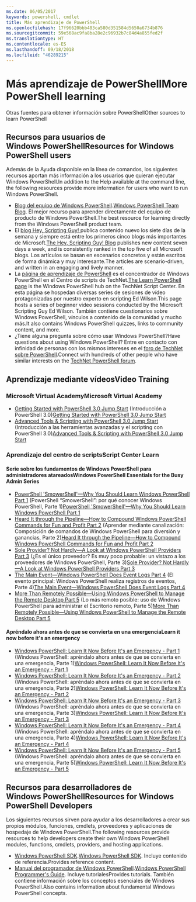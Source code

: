 ```yaml
---
ms.date: 06/05/2017
keywords: powershell, cmdlet
title: Más aprendizaje de PowerShell
ms.openlocfilehash: 17f96620bbb483ca580d351584d5650a6734b876
ms.sourcegitcommit: 59e568ac9fa8ba28e2c96932b7c84d4a855fed2f
ms.translationtype: HT
ms.contentlocale: es-ES
ms.lasthandoff: 09/18/2018
ms.locfileid: "46289215"
---
```

# <a name="more-powershell-learning"></a><span data-ttu-id="b4951-103">Más aprendizaje de PowerShell</span><span class="sxs-lookup"><span data-stu-id="b4951-103">More PowerShell learning</span></span>

<span data-ttu-id="b4951-104">Otras fuentes para obtener información sobre PowerShell</span><span class="sxs-lookup"><span data-stu-id="b4951-104">Other sources to learn PowerShell</span></span>

## <a name="resources-for-windows-powershell-users"></a><span data-ttu-id="b4951-105">Recursos para usuarios de Windows PowerShell</span><span class="sxs-lookup"><span data-stu-id="b4951-105">Resources for Windows PowerShell users</span></span>

<span data-ttu-id="b4951-106">Además de la Ayuda disponible en la línea de comandos, los siguientes recursos aportan más información a los usuarios que quieran ejecutar Windows PowerShell.</span><span class="sxs-lookup"><span data-stu-id="b4951-106">In addition to the Help available at the command line, the following resources provide more information for users who want to run Windows PowerShell.</span></span>

- <span data-ttu-id="b4951-107">[Blog del equipo de Windows PowerShell](https://blogs.msdn.microsoft.com/powershell/).</span><span class="sxs-lookup"><span data-stu-id="b4951-107">[Windows PowerShell Team Blog](https://blogs.msdn.microsoft.com/powershell/).</span></span> <span data-ttu-id="b4951-108">El mejor recurso para aprender directamente del equipo de producto de Windows PowerShell.</span><span class="sxs-lookup"><span data-stu-id="b4951-108">The best resource for learning directly from the Windows PowerShell product team.</span></span>
- <span data-ttu-id="b4951-109">El [blog Hey, Scripting Guy! ](https://blogs.technet.microsoft.com/heyscriptingguy/) publica contenido nuevo los siete días de la semana y siempre está entre los primeros cinco blogs más importantes de Microsoft.</span><span class="sxs-lookup"><span data-stu-id="b4951-109">[The Hey, Scripting Guy! Blog](https://blogs.technet.microsoft.com/heyscriptingguy/) publishes new content seven days a week, and is consistently ranked in the top five of all Microsoft blogs.</span></span> <span data-ttu-id="b4951-110">Los artículos se basan en escenarios concretos y están escritos de forma dinámica y muy interesante.</span><span class="sxs-lookup"><span data-stu-id="b4951-110">The articles are scenario-driven, and written in an engaging and lively manner.</span></span>
- <span data-ttu-id="b4951-111">La [página de aprendizaje de PowerShell](https://blogs.technet.microsoft.com/heyscriptingguy/2015/01/04/weekend-scripter-the-best-ways-to-learn-powershell/) es el concentrador de Windows PowerShell en el Centro de scripts de TechNet.</span><span class="sxs-lookup"><span data-stu-id="b4951-111">[The Learn PowerShell page](https://blogs.technet.microsoft.com/heyscriptingguy/2015/01/04/weekend-scripter-the-best-ways-to-learn-powershell/) is the Windows PowerShell hub on the TechNet Script Center.</span></span> <span data-ttu-id="b4951-112">En esta página se hospedan diversas series de sesiones de vídeo protagonizadas por nuestro experto en scripting Ed Wilson.</span><span class="sxs-lookup"><span data-stu-id="b4951-112">This page hosts a series of beginner video sessions conducted by the Microsoft Scripting Guy Ed Wilson.</span></span> <span data-ttu-id="b4951-113">También contiene cuestionarios sobre Windows PowerShell, vínculos a contenido de la comunidad y mucho más.</span><span class="sxs-lookup"><span data-stu-id="b4951-113">It also contains Windows PowerShell quizzes, links to community content, and more.</span></span>
- <span data-ttu-id="b4951-114">¿Tiene alguna pregunta sobre cómo usar Windows PowerShell?</span><span class="sxs-lookup"><span data-stu-id="b4951-114">Have questions about using Windows PowerShell?</span></span> <span data-ttu-id="b4951-115">Entre en contacto con infinidad de personas con los mismos intereses en el [foro de TechNet sobre PowerShell](https://social.technet.microsoft.com/Forums/home?forum=winserverpowershell).</span><span class="sxs-lookup"><span data-stu-id="b4951-115">Connect with hundreds of other people who have similar interests on the [TechNet PowerShell forum](https://social.technet.microsoft.com/Forums/home?forum=winserverpowershell).</span></span>

## <a name="video-training"></a><span data-ttu-id="b4951-116">Aprendizaje mediante vídeos</span><span class="sxs-lookup"><span data-stu-id="b4951-116">Video Training</span></span>

### <a name="microsoft-virtual-academy"></a><span data-ttu-id="b4951-117">Microsoft Virtual Academy</span><span class="sxs-lookup"><span data-stu-id="b4951-117">Microsoft Virtual Academy</span></span>

- <span data-ttu-id="b4951-118">[Getting Started with PowerShell 3.0 Jump Start](https://mva.microsoft.com/en-US/training-courses/getting-started-with-powershell-30-jump-start-8276) (Introducción a PowerShell 3.0)</span><span class="sxs-lookup"><span data-stu-id="b4951-118">[Getting Started with PowerShell 3.0 Jump Start](https://mva.microsoft.com/en-US/training-courses/getting-started-with-powershell-30-jump-start-8276)</span></span>
- <span data-ttu-id="b4951-119">[Advanced Tools & Scripting with PowerShell 3.0 Jump Start](https://mva.microsoft.com/en-US/training-courses/advanced-tools-scripting-with-powershell-30-jump-start-8277) (Introducción a las herramientas avanzadas y el scripting con PowerShell 3.0)</span><span class="sxs-lookup"><span data-stu-id="b4951-119">[Advanced Tools & Scripting with PowerShell 3.0 Jump Start](https://mva.microsoft.com/en-US/training-courses/advanced-tools-scripting-with-powershell-30-jump-start-8277)</span></span>

### <a name="script-center-learn"></a><span data-ttu-id="b4951-120">Aprendizaje del centro de scripts</span><span class="sxs-lookup"><span data-stu-id="b4951-120">Script Center Learn</span></span>

#### <a name="windows-powershell-essentials-for-the-busy-admin-series"></a><span data-ttu-id="b4951-121">Serie sobre los fundamentos de Windows PowerShell para administradores atareados</span><span class="sxs-lookup"><span data-stu-id="b4951-121">Windows PowerShell Essentials for the Busy Admin Series</span></span>

- <span data-ttu-id="b4951-122">[PowerShell 'SmowerShell'—Why You Should Learn Windows PowerShell Part 1](http://dlbmodigital.microsoft.com/webcasts/wmv/23976_Dnl_L.wmv) (PowerShell “SmowerShell”: por qué conocer Windows PowerShell, Parte 1)</span><span class="sxs-lookup"><span data-stu-id="b4951-122">[PowerShell 'SmowerShell'—Why You Should Learn Windows PowerShell Part 1](http://dlbmodigital.microsoft.com/webcasts/wmv/23976_Dnl_L.wmv)</span></span>
- <span data-ttu-id="b4951-123">[Heard It through the Pipeline—How to Compound Windows PowerShell Commands for Fun and Profit Part 2](http://dlbmodigital.microsoft.com/webcasts/wmv/23977_Dnl_L.wmv) (Aprender mediante canalización: Composición de comandos de Windows PowerShell para diversión y ganancias, Parte 2)</span><span class="sxs-lookup"><span data-stu-id="b4951-123">[Heard It through the Pipeline—How to Compound Windows PowerShell Commands for Fun and Profit Part 2](http://dlbmodigital.microsoft.com/webcasts/wmv/23977_Dnl_L.wmv)</span></span>
- <span data-ttu-id="b4951-124">[Sole Provider? Not Hardly—A Look at Windows PowerShell Providers Part 3](http://dlbmodigital.microsoft.com/webcasts/wmv/23978_Dnl_L.wmv) (¿Es el único proveedor? Es muy poco probable: un vistazo a los proveedores de Windows PowerShell, Parte 3)</span><span class="sxs-lookup"><span data-stu-id="b4951-124">[Sole Provider? Not Hardly—A Look at Windows PowerShell Providers Part 3](http://dlbmodigital.microsoft.com/webcasts/wmv/23978_Dnl_L.wmv)</span></span>
- <span data-ttu-id="b4951-125">[The Main Event—Windows PowerShell Does Event Logs Part 4](http://dlbmodigital.microsoft.com/webcasts/wmv/23979_Dnl_L.wmv) (El evento principal: Windows PowerShell realiza registros de eventos, Parte 4)</span><span class="sxs-lookup"><span data-stu-id="b4951-125">[The Main Event—Windows PowerShell Does Event Logs Part 4](http://dlbmodigital.microsoft.com/webcasts/wmv/23979_Dnl_L.wmv)</span></span>
- <span data-ttu-id="b4951-126">[More Than Remotely Possible—Using Windows PowerShell to Manage the Remote Desktop Part 5](http://dlbmodigital.microsoft.com/webcasts/wmv/23980_Dnl_L.wmv) (Lo más remoto posible: uso de Windows PowerShell para administrar el Escritorio remoto, Parte 5)</span><span class="sxs-lookup"><span data-stu-id="b4951-126">[More Than Remotely Possible—Using Windows PowerShell to Manage the Remote Desktop Part 5](http://dlbmodigital.microsoft.com/webcasts/wmv/23980_Dnl_L.wmv)</span></span>

#### <a name="learn-it-now-before-its-an-emergency"></a><span data-ttu-id="b4951-127">Apréndalo ahora antes de que se convierta en una emergencia</span><span class="sxs-lookup"><span data-stu-id="b4951-127">Learn it now before it's an emergency</span></span>

- <span data-ttu-id="b4951-128">[Windows PowerShell: Learn It Now Before It's an Emergency - Part 1](http://dlbmodigital.microsoft.com/webcasts/wmv/1032481530_Dnl_L.wmv) (Windows PowerShell: apréndalo ahora antes de que se convierta en una emergencia, Parte 1)</span><span class="sxs-lookup"><span data-stu-id="b4951-128">[Windows PowerShell: Learn It Now Before It's an Emergency - Part 1](http://dlbmodigital.microsoft.com/webcasts/wmv/1032481530_Dnl_L.wmv)</span></span>
- <span data-ttu-id="b4951-129">[Windows PowerShell: Learn It Now Before It's an Emergency - Part 2](http://dlbmodigital.microsoft.com/webcasts/wmv/1032481542_Dnl_L.wmv) (Windows PowerShell: apréndalo ahora antes de que se convierta en una emergencia, Parte 2)</span><span class="sxs-lookup"><span data-stu-id="b4951-129">[Windows PowerShell: Learn It Now Before It's an Emergency - Part 2](http://dlbmodigital.microsoft.com/webcasts/wmv/1032481542_Dnl_L.wmv)</span></span>
- <span data-ttu-id="b4951-130">[Windows PowerShell: Learn It Now Before It's an Emergency - Part 3](http://dlbmodigital.microsoft.com/webcasts/wmv/1032481548_Dnl_L.wmv) (Windows PowerShell: apréndalo ahora antes de que se convierta en una emergencia, Parte 3)</span><span class="sxs-lookup"><span data-stu-id="b4951-130">[Windows PowerShell: Learn It Now Before It's an Emergency - Part 3](http://dlbmodigital.microsoft.com/webcasts/wmv/1032481548_Dnl_L.wmv)</span></span>
- <span data-ttu-id="b4951-131">[Windows PowerShell: Learn It Now Before It's an Emergency - Part 4](http://dlbmodigital.microsoft.com/webcasts/wmv/1032481552_Dnl_L.wmv) (Windows PowerShell: apréndalo ahora antes de que se convierta en una emergencia, Parte 4)</span><span class="sxs-lookup"><span data-stu-id="b4951-131">[Windows PowerShell: Learn It Now Before It's an Emergency - Part 4](http://dlbmodigital.microsoft.com/webcasts/wmv/1032481552_Dnl_L.wmv)</span></span>
- <span data-ttu-id="b4951-132">[Windows PowerShell: Learn It Now Before It's an Emergency - Part 5](http://dlbmodigital.microsoft.com/webcasts/wmv/1032481554_Dnl_L.wmv) (Windows PowerShell: apréndalo ahora antes de que se convierta en una emergencia, Parte 5)</span><span class="sxs-lookup"><span data-stu-id="b4951-132">[Windows PowerShell: Learn It Now Before It's an Emergency - Part 5](http://dlbmodigital.microsoft.com/webcasts/wmv/1032481554_Dnl_L.wmv)</span></span>

## <a name="resources-for-windows-powershell-developers"></a><span data-ttu-id="b4951-133">Recursos para desarrolladores de Windows PowerShell</span><span class="sxs-lookup"><span data-stu-id="b4951-133">Resources for Windows PowerShell Developers</span></span>

<span data-ttu-id="b4951-134">Los siguientes recursos sirven para ayudar a los desarrolladores a crear sus propios módulos, funciones, cmdlets, proveedores y aplicaciones de hospedaje de Windows PowerShell.</span><span class="sxs-lookup"><span data-stu-id="b4951-134">The following resources provide resources to help developers create their own Windows PowerShell modules, functions, cmdlets, providers, and hosting applications.</span></span>

- <span data-ttu-id="b4951-135">[Windows PowerShell SDK](http://go.microsoft.com/fwlink/p/?LinkID=89595).</span><span class="sxs-lookup"><span data-stu-id="b4951-135">[Windows PowerShell SDK](http://go.microsoft.com/fwlink/p/?LinkID=89595).</span></span> <span data-ttu-id="b4951-136">Incluye contenido de referencia.</span><span class="sxs-lookup"><span data-stu-id="b4951-136">Provides reference content.</span></span>
- <span data-ttu-id="b4951-137">[Manual del programador de Windows PowerShell](http://go.microsoft.com/fwlink/p/?LinkID=89596).</span><span class="sxs-lookup"><span data-stu-id="b4951-137">[Windows PowerShell Programmer's Guide](http://go.microsoft.com/fwlink/p/?LinkID=89596).</span></span> <span data-ttu-id="b4951-138">Incluye tutoriales</span><span class="sxs-lookup"><span data-stu-id="b4951-138">Provides tutorials.</span></span> <span data-ttu-id="b4951-139">También contiene información sobre los conceptos esenciales de Windows PowerShell.</span><span class="sxs-lookup"><span data-stu-id="b4951-139">Also contains information about fundamental Windows PowerShell concepts.</span></span>
